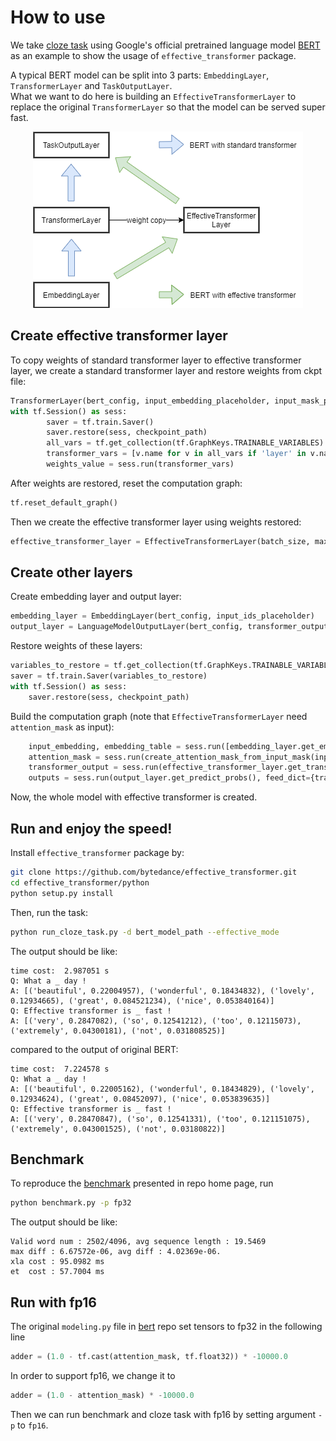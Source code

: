 # How to use  
  
We take [cloze task](https://en.wikipedia.org/wiki/Cloze_test) using Google's official pretrained language model [BERT](https://storage.googleapis.com/bert_models/2020_02_20/uncased_L-12_H-768_A-12.zip) as an example to show the usage of `effective_transformer` package.  
  
A typical BERT model can be split into 3 parts: `EmbeddingLayer`, `TransformerLayer` and `TaskOutputLayer`.   
What we want to do here is building an `EffectiveTransformerLayer` to replace the original `TransformerLayer` so that the model can be served super fast.  
  
<div align=center><img src="../../images/effective_transfmer_bert_example.png"></div>  


  
## Create effective transformer layer
To copy weights of standard transformer layer to effective transformer layer, we create a standard transformer layer and restore weights from ckpt file:
```python
TransformerLayer(bert_config, input_embedding_placeholder, input_mask_placeholder) 
with tf.Session() as sess:  
        saver = tf.train.Saver()  
        saver.restore(sess, checkpoint_path)  
        all_vars = tf.get_collection(tf.GraphKeys.TRAINABLE_VARIABLES)  
        transformer_vars = [v.name for v in all_vars if 'layer' in v.name]  
        weights_value = sess.run(transformer_vars)  
```
After weights are restored, reset the computation graph:
```python
tf.reset_default_graph()  
```
Then we create the effective transformer layer using weights restored:
```python
effective_transformer_layer = EffectiveTransformerLayer(batch_size, max_seq_len, bert_config, attention_mask_placeholder, input_mask_placeholder, input_embedding_placeholder, weights_value)  
```

## Create other layers
Create embedding layer and output layer:
```python
embedding_layer = EmbeddingLayer(bert_config, input_ids_placeholder)  
output_layer = LanguageModelOutputLayer(bert_config, transformer_output_placeholder, embedding_table_placeholder)
```
Restore weights of these layers:
```python
variables_to_restore = tf.get_collection(tf.GraphKeys.TRAINABLE_VARIABLES)  
saver = tf.train.Saver(variables_to_restore)
with tf.Session() as sess:  
	saver.restore(sess, checkpoint_path)
```
Build the computation graph (note that `EffectiveTransformerLayer` need `attention_mask` as input):
```python
	input_embedding, embedding_table = sess.run([embedding_layer.get_embedding_output(), embedding_layer.get_embedding_table()], feed_dict={input_ids_placeholder: input_ids})  
	attention_mask = sess.run(create_attention_mask_from_input_mask(input_ids_tensor, input_mask_tensor))  
	transformer_output = sess.run(effective_transformer_layer.get_transformer_output(), feed_dict={input_embedding_placeholder: input_embedding, attention_mask_placeholder: attention_mask, input_mask_placeholder: input_mask})  
	outputs = sess.run(output_layer.get_predict_probs(), feed_dict={transformer_output_placeholder: transformer_output, embedding_table_placeholder: embedding_table})
```
Now, the whole model with effective transformer is created.

## Run and enjoy the speed!
Install `effective_transformer` package by:
```bash
git clone https://github.com/bytedance/effective_transformer.git
cd effective_transformer/python
python setup.py install
```
Then, run the task:
```bash
python run_cloze_task.py -d bert_model_path --effective_mode
```
The output should be like:
```
time cost:  2.987051 s
Q: What a _ day !
A: [('beautiful', 0.22004957), ('wonderful', 0.18434832), ('lovely', 0.12934665), ('great', 0.084521234), ('nice', 0.053840164)]
Q: Effective transformer is _ fast !
A: [('very', 0.2847082), ('so', 0.12541212), ('too', 0.12115073), ('extremely', 0.04300181), ('not', 0.031808525)]
```
compared to the output of original BERT:
```
time cost:  7.224578 s
Q: What a _ day !
A: [('beautiful', 0.22005162), ('wonderful', 0.18434829), ('lovely', 0.12934624), ('great', 0.08452097), ('nice', 0.053839635)]
Q: Effective transformer is _ fast !
A: [('very', 0.28470847), ('so', 0.12541331), ('too', 0.121151075), ('extremely', 0.043001525), ('not', 0.03180822)]
```  

## Benchmark
To reproduce the [benchmark](https://github.com/bytedance/effective_transformer#Performance) presented in repo home page, run
```bash
python benchmark.py -p fp32
```
The output should be like:
```
Valid word num : 2502/4096, avg sequence length : 19.5469 
max diff : 6.67572e-06, avg diff : 4.02369e-06.
xla cost : 95.0982 ms
et  cost : 57.7004 ms
```

## Run with fp16
The original `modeling.py` file in [bert](https://github.com/google-research/bert) repo set tensors to fp32 in the following line
```python
adder = (1.0 - tf.cast(attention_mask, tf.float32)) * -10000.0
```
In order to support fp16, we change it to
```python
adder = (1.0 - attention_mask) * -10000.0
```
Then we can run benchmark and cloze task with fp16 by setting argument `-p` to `fp16`.